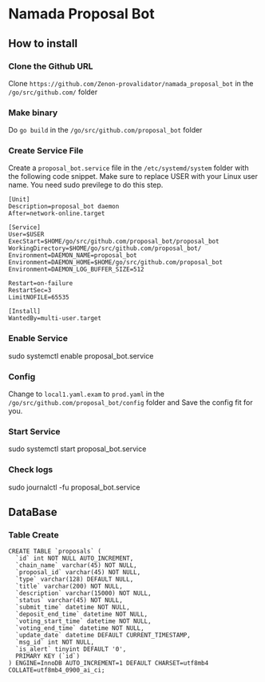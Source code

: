 ﻿# Namada Proposal Bot

## How to install

### Clone the Github URL

Clone `https://github.com/Zenon-provalidator/namada_proposal_bot` in the `/go/src/github.com/` folder

### Make binary
Do `go build` in the `/go/src/github.com/proposal_bot` folder

### Create Service File
Create a `proposal_bot.service` file in the `/etc/systemd/system` folder with the following code snippet. Make sure to replace USER with your Linux user name. You need sudo previlege to do this step.
```
[Unit]
Description=proposal_bot daemon
After=network-online.target

[Service]
User=$USER
ExecStart=$HOME/go/src/github.com/proposal_bot/proposal_bot
WorkingDirectory=$HOME/go/src/github.com/proposal_bot/
Environment=DAEMON_NAME=proposal_bot
Environment=DAEMON_HOME=$HOME/go/src/github.com/proposal_bot
Environment=DAEMON_LOG_BUFFER_SIZE=512

Restart=on-failure
RestartSec=3
LimitNOFILE=65535

[Install]
WantedBy=multi-user.target
```

### Enable Service
sudo systemctl enable proposal_bot.service

### Config
Change to `local1.yaml.exam` to `prod.yaml` in the `/go/src/github.com/proposal_bot/config` folder and Save the config fit for you.

### Start Service
sudo systemctl start proposal_bot.service

### Check logs
sudo journalctl -fu proposal_bot.service

## DataBase

### Table Create
```
CREATE TABLE `proposals` (
  `id` int NOT NULL AUTO_INCREMENT,
  `chain_name` varchar(45) NOT NULL,
  `proposal_id` varchar(45) NOT NULL,
  `type` varchar(128) DEFAULT NULL,
  `title` varchar(200) NOT NULL,
  `description` varchar(15000) NOT NULL,
  `status` varchar(45) NOT NULL,
  `submit_time` datetime NOT NULL,
  `deposit_end_time` datetime NOT NULL,
  `voting_start_time` datetime NOT NULL,
  `voting_end_time` datetime NOT NULL,
  `update_date` datetime DEFAULT CURRENT_TIMESTAMP,
  `msg_id` int NOT NULL,
  `is_alert` tinyint DEFAULT '0',
  PRIMARY KEY (`id`)
) ENGINE=InnoDB AUTO_INCREMENT=1 DEFAULT CHARSET=utf8mb4 COLLATE=utf8mb4_0900_ai_ci;
```
